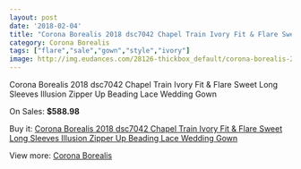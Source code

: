 ```yaml
---
layout: post
date: '2018-02-04'
title: "Corona Borealis 2018 dsc7042 Chapel Train Ivory Fit & Flare Sweet Long Sleeves Illusion Zipper Up Beading Lace Wedding Gown"
category: Corona Borealis
tags: ["flare","sale","gown","style","ivory"]
image: http://img.eudances.com/28126-thickbox_default/corona-borealis-2018-dsc7042-chapel-train-ivory-fit-flare-sweet-long-sleeves-illusion-zipper-up-beading-lace-wedding-gown.jpg
---
```

Corona Borealis 2018 dsc7042 Chapel Train Ivory Fit & Flare Sweet Long Sleeves Illusion Zipper Up Beading Lace Wedding Gown

On Sales: **$588.98**
<a href="https://www.eudances.com/en/corona-borealis/9280-corona-borealis-2018-dsc7042-chapel-train-ivory-fit-flare-sweet-long-sleeves-illusion-zipper-up-beading-lace-wedding-gown.html"><amp-img layout="responsive" width="600" height="600" src="//img.eudances.com/28126-thickbox_default/corona-borealis-2018-dsc7042-chapel-train-ivory-fit-flare-sweet-long-sleeves-illusion-zipper-up-beading-lace-wedding-gown.jpg" alt="Corona Borealis 2018 dsc7042 Chapel Train Ivory Fit & Flare Sweet Long Sleeves Illusion Zipper Up Beading Lace Wedding Gown 0" /></a>
<a href="https://www.eudances.com/en/corona-borealis/9280-corona-borealis-2018-dsc7042-chapel-train-ivory-fit-flare-sweet-long-sleeves-illusion-zipper-up-beading-lace-wedding-gown.html"><amp-img layout="responsive" width="600" height="600" src="//img.eudances.com/28133-thickbox_default/corona-borealis-2018-dsc7042-chapel-train-ivory-fit-flare-sweet-long-sleeves-illusion-zipper-up-beading-lace-wedding-gown.jpg" alt="Corona Borealis 2018 dsc7042 Chapel Train Ivory Fit & Flare Sweet Long Sleeves Illusion Zipper Up Beading Lace Wedding Gown 1" /></a>
<a href="https://www.eudances.com/en/corona-borealis/9280-corona-borealis-2018-dsc7042-chapel-train-ivory-fit-flare-sweet-long-sleeves-illusion-zipper-up-beading-lace-wedding-gown.html"><amp-img layout="responsive" width="600" height="600" src="//img.eudances.com/28132-thickbox_default/corona-borealis-2018-dsc7042-chapel-train-ivory-fit-flare-sweet-long-sleeves-illusion-zipper-up-beading-lace-wedding-gown.jpg" alt="Corona Borealis 2018 dsc7042 Chapel Train Ivory Fit & Flare Sweet Long Sleeves Illusion Zipper Up Beading Lace Wedding Gown 2" /></a>
<a href="https://www.eudances.com/en/corona-borealis/9280-corona-borealis-2018-dsc7042-chapel-train-ivory-fit-flare-sweet-long-sleeves-illusion-zipper-up-beading-lace-wedding-gown.html"><amp-img layout="responsive" width="600" height="600" src="//img.eudances.com/28131-thickbox_default/corona-borealis-2018-dsc7042-chapel-train-ivory-fit-flare-sweet-long-sleeves-illusion-zipper-up-beading-lace-wedding-gown.jpg" alt="Corona Borealis 2018 dsc7042 Chapel Train Ivory Fit & Flare Sweet Long Sleeves Illusion Zipper Up Beading Lace Wedding Gown 3" /></a>
<a href="https://www.eudances.com/en/corona-borealis/9280-corona-borealis-2018-dsc7042-chapel-train-ivory-fit-flare-sweet-long-sleeves-illusion-zipper-up-beading-lace-wedding-gown.html"><amp-img layout="responsive" width="600" height="600" src="//img.eudances.com/28130-thickbox_default/corona-borealis-2018-dsc7042-chapel-train-ivory-fit-flare-sweet-long-sleeves-illusion-zipper-up-beading-lace-wedding-gown.jpg" alt="Corona Borealis 2018 dsc7042 Chapel Train Ivory Fit & Flare Sweet Long Sleeves Illusion Zipper Up Beading Lace Wedding Gown 4" /></a>
<a href="https://www.eudances.com/en/corona-borealis/9280-corona-borealis-2018-dsc7042-chapel-train-ivory-fit-flare-sweet-long-sleeves-illusion-zipper-up-beading-lace-wedding-gown.html"><amp-img layout="responsive" width="600" height="600" src="//img.eudances.com/28129-thickbox_default/corona-borealis-2018-dsc7042-chapel-train-ivory-fit-flare-sweet-long-sleeves-illusion-zipper-up-beading-lace-wedding-gown.jpg" alt="Corona Borealis 2018 dsc7042 Chapel Train Ivory Fit & Flare Sweet Long Sleeves Illusion Zipper Up Beading Lace Wedding Gown 5" /></a>
<a href="https://www.eudances.com/en/corona-borealis/9280-corona-borealis-2018-dsc7042-chapel-train-ivory-fit-flare-sweet-long-sleeves-illusion-zipper-up-beading-lace-wedding-gown.html"><amp-img layout="responsive" width="600" height="600" src="//img.eudances.com/28128-thickbox_default/corona-borealis-2018-dsc7042-chapel-train-ivory-fit-flare-sweet-long-sleeves-illusion-zipper-up-beading-lace-wedding-gown.jpg" alt="Corona Borealis 2018 dsc7042 Chapel Train Ivory Fit & Flare Sweet Long Sleeves Illusion Zipper Up Beading Lace Wedding Gown 6" /></a>
<a href="https://www.eudances.com/en/corona-borealis/9280-corona-borealis-2018-dsc7042-chapel-train-ivory-fit-flare-sweet-long-sleeves-illusion-zipper-up-beading-lace-wedding-gown.html"><amp-img layout="responsive" width="600" height="600" src="//img.eudances.com/28127-thickbox_default/corona-borealis-2018-dsc7042-chapel-train-ivory-fit-flare-sweet-long-sleeves-illusion-zipper-up-beading-lace-wedding-gown.jpg" alt="Corona Borealis 2018 dsc7042 Chapel Train Ivory Fit & Flare Sweet Long Sleeves Illusion Zipper Up Beading Lace Wedding Gown 7" /></a>

Buy it: [Corona Borealis 2018 dsc7042 Chapel Train Ivory Fit & Flare Sweet Long Sleeves Illusion Zipper Up Beading Lace Wedding Gown](https://www.eudances.com/en/corona-borealis/9280-corona-borealis-2018-dsc7042-chapel-train-ivory-fit-flare-sweet-long-sleeves-illusion-zipper-up-beading-lace-wedding-gown.html "Corona Borealis 2018 dsc7042 Chapel Train Ivory Fit & Flare Sweet Long Sleeves Illusion Zipper Up Beading Lace Wedding Gown")

View more: [Corona Borealis](https://www.eudances.com/en/141-corona-borealis "Corona Borealis")